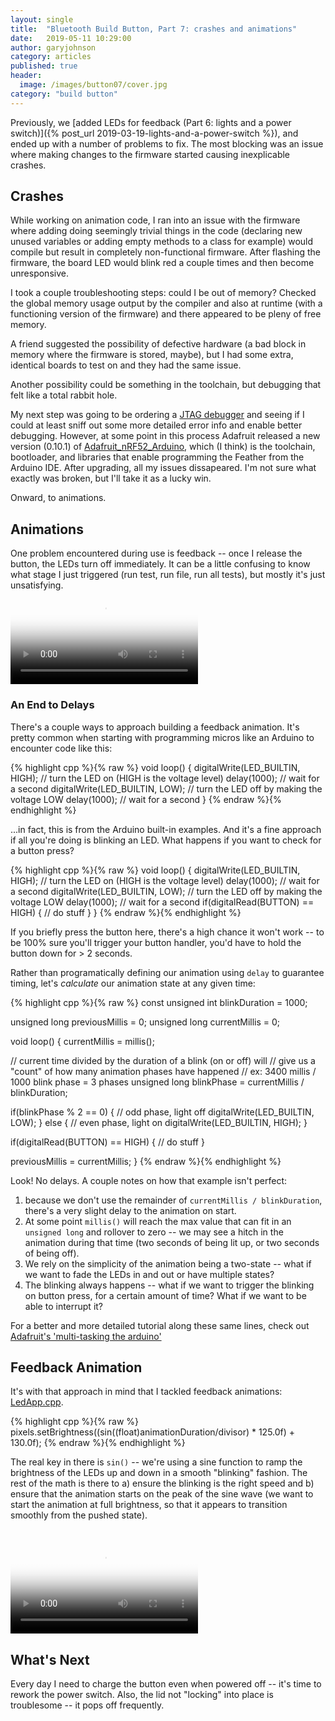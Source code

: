 ```yaml
---
layout: single
title:  "Bluetooth Build Button, Part 7: crashes and animations"
date:   2019-05-11 10:29:00
author: garyjohnson
category: articles
published: true
header:
  image: /images/button07/cover.jpg
category: "build button"
---
```


Previously, we [added LEDs for feedback (Part 6: lights and a power switch)]({% post_url 2019-03-19-lights-and-a-power-switch %}), and ended up with a number of problems to fix. The most blocking was an issue where making changes to the firmware started causing inexplicable crashes.

## Crashes

While working on animation code, I ran into an issue with the firmware where adding doing seemingly trivial things in the code (declaring new unused variables or adding empty methods to a class for example) would compile but result in completely non-functional firmware. After flashing the firmware, the board LED would blink red a couple times and then become unresponsive.

I took a couple troubleshooting steps: could I be out of memory? Checked the global memory usage output by the compiler and also at runtime (with a functioning version of the firmware) and there appeared to be pleny of free memory.

A friend suggested the possibility of defective hardware (a bad block in memory where the firmware is stored, maybe), but I had some extra, identical boards to test on and they had the same issue.

Another possibility could be something in the toolchain, but debugging that felt like a total rabbit hole.

My next step was going to be ordering a [JTAG debugger](https://www.adafruit.com/product/3571) and seeing if I could at least sniff out some more detailed error info and enable better debugging. However, at some point in this process Adafruit released a new version (0.10.1) of [Adafruit_nRF52_Arduino](https://github.com/adafruit/Adafruit_nRF52_Arduino/releases), which (I think) is the toolchain, bootloader, and libraries that enable programming the Feather from the Arduino IDE. After upgrading, all my issues dissapeared. I'm not sure what exactly was broken, but I'll take it as a lucky win. 

Onward, to animations.

## Animations

One problem encountered during use is feedback -- once I release the button, the LEDs turn off immediately. It can be a little confusing to know what stage I just triggered (run test, run file, run all tests), but mostly it's just unsatisfying.
<br>
<video controls="controls" name="no-feedback" src="/images/button07/no-feedback.mp4" poster="/images/button07/no-feedback-thumbnail.jpg" preload="auto"></video>
<br>

### An End to Delays

There's a couple ways to approach building a feedback animation. It's pretty common when starting with programming micros like an Arduino to encounter code like this:


{% highlight cpp %}{% raw %}
void loop() {
  digitalWrite(LED_BUILTIN, HIGH);   // turn the LED on (HIGH is the voltage level)
  delay(1000);                       // wait for a second
  digitalWrite(LED_BUILTIN, LOW);    // turn the LED off by making the voltage LOW
  delay(1000);                       // wait for a second
}
{% endraw %}{% endhighlight %}

...in fact, this is from the Arduino built-in examples. And it's a fine approach if all you're doing is blinking an LED. What happens if you want to check for a button press?

{% highlight cpp %}{% raw %}
void loop() {
  digitalWrite(LED_BUILTIN, HIGH);   // turn the LED on (HIGH is the voltage level)
  delay(1000);                       // wait for a second
  digitalWrite(LED_BUILTIN, LOW);    // turn the LED off by making the voltage LOW
  delay(1000);                       // wait for a second
  if(digitalRead(BUTTON) == HIGH) {
    // do stuff
  }
}
{% endraw %}{% endhighlight %}

If you briefly press the button here, there's a high chance it won't work -- to be 100% sure you'll trigger your button handler, you'd have to hold the button down for > 2 seconds.

Rather than programatically defining our animation using `delay` to guarantee timing, let's _calculate_ our animation state at any given time:

{% highlight cpp %}{% raw %}
const unsigned int blinkDuration = 1000;

unsigned long previousMillis = 0;
unsigned long currentMillis = 0;

void loop() {
  currentMillis = millis();

  // current time divided by the duration of a blink (on or off) will
  // give us a "count" of how many animation phases have happened
  // ex: 3400 millis / 1000 blink phase = 3 phases
  unsigned long blinkPhase = currentMillis / blinkDuration;

  if(blinkPhase % 2 == 0) {
    // odd phase, light off
    digitalWrite(LED_BUILTIN, LOW);
  } else {
    // even phase, light on
    digitalWrite(LED_BUILTIN, HIGH);
  }

  if(digitalRead(BUTTON) == HIGH) {
    // do stuff
  }

  previousMillis = currentMillis;
}
{% endraw %}{% endhighlight %}
 
Look! No delays. A couple notes on how that example isn't perfect:

1. because we don't use the remainder of `currentMillis / blinkDuration`, there's a very slight delay to the animation on start.
2. At some point `millis()` will reach the max value that can fit in an `unsigned long` and rollover to zero -- we may see a hitch in the animation during that time (two seconds of being lit up, or two seconds of being off).
3. We rely on the simplicity of the animation being a two-state -- what if we want to fade the LEDs in and out or have multiple states?
4. The blinking always happens -- what if we want to trigger the blinking on button press, for a certain amount of time? What if we want to be able to interrupt it?

For a better and more detailed tutorial along these same lines, check out [Adafruit's 'multi-tasking the arduino'](https://learn.adafruit.com/multi-tasking-the-arduino-part-1/overview)

## Feedback Animation

It's with that approach in mind that I tackled feedback animations: [LedApp.cpp](https://github.com/garyjohnson/build-button/blob/f2ebf5d35bc040f05dc32b6827a9f14501823eb3/firmware/build-button/LedApp.cpp#L41-L59).

{% highlight cpp %}{% raw %}
pixels.setBrightness((sin((float)animationDuration/divisor) * 125.0f) + 130.0f);
{% endraw %}{% endhighlight %}

The real key in there is `sin()` -- we're using a sine function to ramp the brightness of the LEDs up and down in a smooth "blinking" fashion. The rest of the math is there to a) ensure the blinking is the right speed and b) ensure that the animation starts on the peak of the sine wave (we want to start the animation at full brightness, so that it appears to transition smoothly from the pushed state).

<br>
<video controls="controls" name="animation" src="/images/button07/animation.mp4" poster="/images/button07/animation-thumbnail.jpg" preload="auto"></video>
<br>

## What's Next

Every day I need to charge the button even when powered off -- it's time to rework the power switch. Also, the lid not "locking" into place is troublesome -- it pops off frequently.
